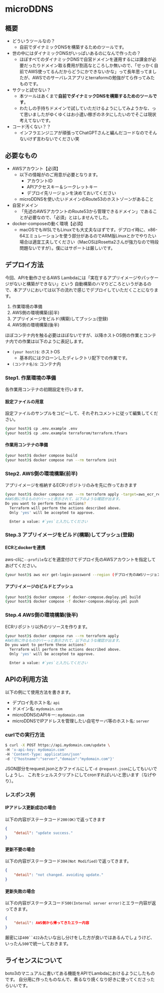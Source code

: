 # microDDNS
## 概要
- どういうツールなの？
  - 自前でダイナミックDNSを構築するためのツールです。
- 世の中にはダイナミックDNSがいっぱいあるのになんで作ったの？
  - ほぼすべてのダイナミックDNSで自営ドメインを運用するには課金が必要だったりドメイン取る費用が割高なところしか無いので、「せっかく自前でAWS使ってるんだからどうにかできないかな」って長年思ってましたが、AWSでのサーバレスアプリとterraformの勉強がてら作ってみたものです。
- サクッと試せない？
  - 本ツールはあくまで**自前でダイナミックDNSを構築するためのツールです**。
  - わたしの手持ちドメインで試していただけるようにしてみようかな、って思いましたがゆくゆくはお小遣い稼ぎのネタにしたいのでそこは現状考えてないです。
- コード汚くない？？
  - インフラエンジニアが頑張ってChatGPTさんと編んだコードなのでそんないけず言わないでください笑

## 必要なもの
 - AWSアカウント【必須】
   - 以下の情報がのご用意が必要となります。
     - アカウントID
     - APIアクセスキー＆シークレットキー
     - デプロイ先リージョンを決めておいてください
   - microDDNSを使いたいドメインのRoute53のホストゾーンがあること
 - 自営ドメイン
   - 「先述のAWSアカウントのRoute53から管理できるドメイン」であることが必要なので、「必須」とはしませんでした。
 - docker-composeの動く環境【必須】
   - macOSでもWSLでもLinuxでも大丈夫なはずです。デプロイ時に、x86-64エミュレーションを使う部分があるのでARM版Linuxとかでやりたい場合は適宜工夫してください（MacOSはRosetta2さんが強力なので特段問題ないですが）。僕にはサポートは厳しいです。

## デプロイ方法
今回、APIを動作させるAWS Lambdaには「実在するアプリイメージやパッケージがないと構築ができない」という
自動構築のハマりどころというがあるので、本アプリにおいては以下の流れで感じでデプロイしていただくことになります。
1. 作業環境の準備
1. AWS側の環境構築(前半)
1. アプリイメージをビルド(構築)してプッシュ(登録)
1. AWS側の環境構築(後半)

ほぼコンテナ内を触る必要はほぼないですが、以降ホストOS側の作業とコンテナ内での作業は以下のように表記します。

- `(your host)$`: ホストOS
  - 基本的にはクローンしたディレクトリ配下での作業です。
- `(コンテナ名)$`: コンテナ内

### Step1. 作業環境の準備
各作業用コンテナの初期設定を行います。
#### 設定ファイルの用意
設定ファイルのサンプルをコピーして、それぞれコメントに従って編集してください。
```bash
(your host)$ cp .env.example .env
(your host)$ cp .env.example terraforom/terraform.tfvars
```

#### 作業用コンテナの準備
```bash
(your host)$ docker compose build
(your host)$ docker compose run --rm terraform init
```

### Step2. AWS側の環境構築(前半)
アプリイメージを格納するECRリポジトリのみを先に作っておきます
```bash
(your host)$ docker compose run --rm terraform apply -target=aws_ecr_repository.app_repository
#AWS側に作るものがバーっと表示されて、以下のような確認が出ます。
Do you want to perform these actions?
  Terraform will perform the actions described above.
  Only 'yes' will be accepted to approve.

  Enter a value: #`yes`と入力してください
```

### Step.3 アプリイメージをビルド(構築)してプッシュ(登録)
#### ECRとdockerを連携
aws-cliに`--profile`などを適宜付けてデプロイ先のAWSアカウントを指定してあげてください。
``` bash
(your host)$ aws ecr get-login-password --region (デプロイ先のAWSリージョン) | docker login --username AWS --password-stdin (デプロイ先のAWSアカウントID).dkr.ecr.ap-northeast-1.amazonaws.com
``` 

#### アプリイメージのビルドとプッシュ
``` bash
(your host)$ docker compose -f docker-compose.deploy.yml build
(your host)$ docker compose -f docker-compose.deploy.yml push

```

### Step.4 AWS側の環境構築(後半)
ECRリポジトリ以外のリソースを作ります。
```bash
(your host)$ docker compose run --rm terraform apply
#AWS側に作るものがバーっと表示されて、以下のような確認が出ます。
Do you want to perform these actions?
  Terraform will perform the actions described above.
  Only 'yes' will be accepted to approve.

  Enter a value: #`yes`と入力してください
```

## APIの利用方法

以下の例にて使用方法を書きます。

- デプロイ先ホスト名: `api`
- ドメイン名: `mydomain.com`
- microDDNSのAPIキー: `mydomain.com`
- microDDNSでIPアドレスを管理したい自宅サーバ等のホスト名: `server`

### curlでの実行方法
``` bash
$ curl -X POST https://api.mydomain.com/update \
-H 'x-api-key: mydomain.com'
-H 'Content-Type: application/json'
-d '{"hostname":"server","domain":"mydomain.com"}'
```
JSON部分をrequest.jsonとかファイルにして`-d @request.json`にしてもいいでしょうし、
これをシェルスクリプトにしてcronすればいいと思います（なげやり）。

### レスポンス例
#### IPアドレス更新成功の場合
以下の内容がステータコード`200(OK)`で返ってきます
``` json
{
    "detail": "update success."
}
```

#### 更新不要の場合
以下の内容がステータコード`304(Not Modified)`で返ってきます。
``` json
{
    "detail": "not changed. avoiding update."
}
```

#### 更新失敗の場合
以下の内容がステータスコード`500(Internal server error)`とエラー内容が返ってきます。
``` json
{
    "detail": AWS側から帰ってきたエラー内容
}
```

厳密には`400``422`みたいな出し分けをした方が良いではあるんでしょうけど、
いったん`500`で統一しておきます。

## ライセンスについて
boto3のマニュアルに書いてある機能をAPIでLambdaにおけるようにしたものです。
自分用に作ったものなんで、煮るなり焼くなり好きに使ってくださったらいいです。